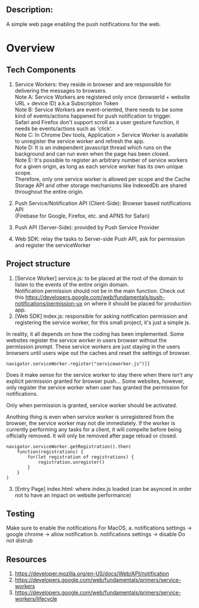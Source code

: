## Description:
A simple web page enabling the push notifications for the web.

# Overview 

## Tech Components 
1. Service Workers: they reside in browser and are responsible for delivering the messages to browsers. <br>
Note A: Service Workers are registered only once (browserId + website URL + device ID) a.k.a Subscription Token<br>
Note B: Service Workers are event-oriented, there needs to be some kind of events/actions happened for push notification to trigger.<br>
Safari and Firefox don't support scroll as a user gesture function, it needs be events/actions such as 'click'.<br>
Note C: In Chrome Dev tools, Application > Service Worker is available to unregister the service worker and refresh the app.<br>
Note D: It is an independent javascript thread which runs on the background and can run even when the page has been closed.<br>
Note E: It's possible to register an arbitrary number of service workers for a given origin, as long as each service worker has its own unique scope. <br>
Therefore, only one service worker is allowed per scope and the Cache Storage API and other storage mechanisms like IndexedDb are shared throughout the entire origin.<br>

2. Push Service/Notification API (Client-Side): Browser based notifications API <br>
(Firebase for Google, Firefox, etc. and APNS for Safari) <br>
3. Push API (Server-Side): provided by Push Service Provider <br>
4. Web SDK: relay the tasks to Server-side Push API, ask for permission and register the serviceWorker<br>

## Project structure
1. [Service Worker] service.js: to be placed at the root of the domain to listen to the events of the entire origin domain. <br>
Notification permission should not be in the main function. Check out this https://developers.google.com/web/fundamentals/push-notifications/permission-ux on where it should be placed for production app. <br>
2. [Web SDK] index.js: responsible for asking notification permission and registering the service worker, for this small project, it's just a simple js.

In reality, it all depends on how the coding has been implemented. Some websites register the service worker in users browser without the permission prompt. These service workers are just staying in the users browsers until users wipe out the caches and reset the settings of browser. 
```
navigator.serviceWorker.register("serviceworker.js")]]
```
Does it make sense for the service worker to stay there when there isn't any explicit permission granted for browser push...
Some websites, however, only register the service worker when user has granted the permission for notifications.

Only when permission is granted, service worker should be activated.

Anothing thing is even when service worker is unregistered from the browser, the service worker may not die immediately. If the worker is currently performing any tasks for a client, it will compelte before being officially removed. It will only be removed after page reload or closed. 
```
navigator.serviceWorker.getRegistration().then(
    function(registrations) {
        for(let registration of registrations) {
            registration.unregister()
        }
    }
)
```

3. [Entry Page] index.html: where index.js loaded (can be asynced in order not to have an impact on website performance)

## Testing
Make sure to enable the notifications
For MacOS,
a. notifications settings -> google chrome -> allow notification
b. notifications settings -> disable Do not distrub



## Resources
1. https://developer.mozilla.org/en-US/docs/Web/API/notification
2. https://developers.google.com/web/fundamentals/primers/service-workers
3. https://developers.google.com/web/fundamentals/primers/service-workers/lifecycle

